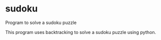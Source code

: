 # sudoku
Program to solve a sudoku puzzle

This program uses backtracking to solve a sudoku puzzle using python. 
